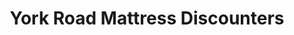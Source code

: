 ---
title: "York Road Mattress Discounters"
url: /govans/york-road-mattress-discounters/
shop: bed
---